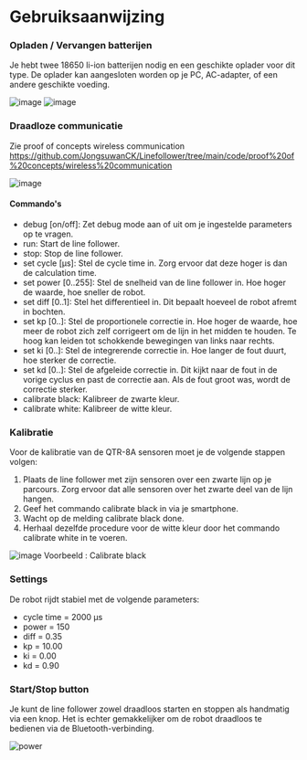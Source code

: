 # Gebruiksaanwijzing

### Opladen / Vervangen batterijen
Je hebt twee 18650 li-ion batterijen nodig en een geschikte oplader voor dit type. De oplader kan aangesloten worden op je PC, AC-adapter, of een andere geschikte voeding.

![image](https://github.com/user-attachments/assets/6cc207ea-a630-431f-9ad1-37104d55f0fa)
![image](https://github.com/user-attachments/assets/0afe87f1-53f3-420a-acf9-aef7903ab597)

### Draadloze communicatie
Zie proof of concepts wireless communication
https://github.com/JongsuwanCK/Linefollower/tree/main/code/proof%20of%20concepts/wireless%20communication

![image](https://github.com/user-attachments/assets/d25d12cd-fcf0-4235-b84d-1e9d849035ae)



#### Commando's
- debug [on/off]: Zet debug mode aan of uit om je ingestelde parameters op te vragen.
- run: Start de line follower.
- stop: Stop de line follower.
- set cycle [µs]: Stel de cycle time in. Zorg ervoor dat deze hoger is dan de calculation time.
- set power [0..255]: Stel de snelheid van de line follower in. Hoe hoger de waarde, hoe sneller de robot.
- set diff [0..1]: Stel het differentieel in. Dit bepaalt hoeveel de robot afremt in bochten.
- set kp [0..]: Stel de proportionele correctie in. Hoe hoger de waarde, hoe meer de robot zich zelf corrigeert om de lijn in het midden te houden. Te hoog kan leiden tot schokkende bewegingen van links naar rechts.
- set ki [0..]: Stel de integrerende correctie in. Hoe langer de fout duurt, hoe sterker de correctie.
- set kd [0..]: Stel de afgeleide correctie in. Dit kijkt naar de fout in de vorige cyclus en past de correctie aan. Als de fout groot was, wordt de correctie sterker.
- calibrate black: Kalibreer de zwarte kleur.
- calibrate white: Kalibreer de witte kleur.

### Kalibratie
Voor de kalibratie van de QTR-8A sensoren moet je de volgende stappen volgen:

1. Plaats de line follower met zijn sensoren over een zwarte lijn op je parcours. Zorg ervoor dat alle sensoren over het zwarte deel van de lijn hangen.
2. Geef het commando calibrate black in via je smartphone.
3. Wacht op de melding calibrate black done.
4. Herhaal dezelfde procedure voor de witte kleur door het commando calibrate white in te voeren.

![image](https://github.com/user-attachments/assets/c4ca1e0e-b1dc-48ed-b370-6e63920a9b8f)
Voorbeeld : Calibrate black

### Settings
De robot rijdt stabiel met de volgende parameters:

- cycle time = 2000 µs
- power = 150
- diff = 0.35
- kp = 10.00
- ki = 0.00
- kd = 0.90

### Start/Stop button
Je kunt de line follower zowel draadloos starten en stoppen als handmatig via een knop. Het is echter gemakkelijker om de robot draadloos te bedienen via de Bluetooth-verbinding.

![power](https://github.com/user-attachments/assets/81607dc4-aa71-4108-b858-470b9792114c)
